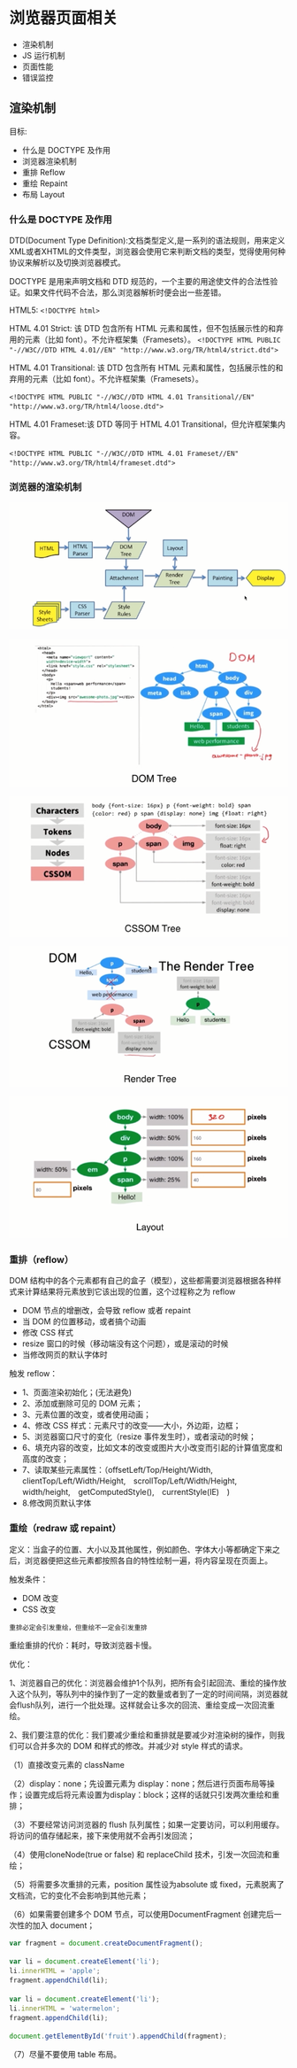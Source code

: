 # 浏览器页面相关

- 渲染机制
- JS 运行机制
- 页面性能
- 错误监控

## 渲染机制

目标:
- 什么是 DOCTYPE 及作用
- 浏览器渲染机制
- 重排 Reflow
- 重绘 Repaint
- 布局 Layout


### 什么是 DOCTYPE 及作用

DTD(Document Type Definition):文档类型定义,是一系列的语法规则，用来定义XML或者XHTML的文件类型，浏览器会使用它来判断文档的类型，觉得使用何种协议来解析以及切换浏览器模式。

DOCTYPE 是用来声明文档和 DTD 规范的，一个主要的用途使文件的合法性验证。如果文件代码不合法，那么浏览器解析时便会出一些差错。

HTML5: `<!DOCTYPE html>`

HTML 4.01 Strict: 该 DTD 包含所有 HTML 元素和属性，但不包括展示性的和弃用的元素（比如 font）。不允许框架集（Framesets）。
`<!DOCTYPE HTML PUBLIC "-//W3C//DTD HTML 4.01//EN" "http://www.w3.org/TR/html4/strict.dtd">`


HTML 4.01 Transitional: 该 DTD 包含所有 HTML 元素和属性，包括展示性的和弃用的元素（比如 font）。不允许框架集（Framesets）。

`<!DOCTYPE HTML PUBLIC "-//W3C//DTD HTML 4.01 Transitional//EN" 
"http://www.w3.org/TR/html4/loose.dtd">`

HTML 4.01 Frameset:该 DTD 等同于 HTML 4.01 Transitional，但允许框架集内容。

`<!DOCTYPE HTML PUBLIC "-//W3C//DTD HTML 4.01 Frameset//EN" 
"http://www.w3.org/TR/html4/frameset.dtd">`


### 浏览器的渲染机制

![xrjz](./img/xrjz.png)

![shili](./img/shili.png)

![cssom](./img/cssom.png)

![readertree](./img/readertree.png)

![layout](./img/layout.png)


### 重排（reflow）

DOM 结构中的各个元素都有自己的盒子（模型），这些都需要浏览器根据各种样式来计算结果将元素放到它该出现的位置，这个过程称之为 reflow

- DOM 节点的增删改，会导致 reflow 或者 repaint
- 当 DOM 的位置移动，或者搞个动画
- 修改 CSS 样式
- resize 窗口的时候（移动端没有这个问题），或是滚动的时候
- 当修改网页的默认字体时

触发 reflow：
- 1、页面渲染初始化；(无法避免)
- 2、添加或删除可见的 DOM 元素；
- 3、元素位置的改变，或者使用动画；
- 4、修改 CSS 样式：元素尺寸的改变——大小，外边距，边框；
- 5、浏览器窗口尺寸的变化（resize 事件发生时），或者滚动的时候；
- 6、填充内容的改变，比如文本的改变或图片大小改变而引起的计算值宽度和高度的改变；
- 7、读取某些元素属性：（offsetLeft/Top/Height/Width,　clientTop/Left/Width/Height,　scrollTop/Left/Width/Height,　width/height,　getComputedStyle(),　currentStyle(IE)　)
- 8.修改网页默认字体


### 重绘（redraw 或 repaint）

定义：当盒子的位置、大小以及其他属性，例如颜色、字体大小等都确定下来之后，浏览器便把这些元素都按照各自的特性绘制一遍，将内容呈现在页面上。

触发条件：
- DOM 改变
- CSS 改变


`重排必定会引发重绘，但重绘不一定会引发重排`

重绘重排的代价：耗时，导致浏览器卡慢。

优化：　　

1、浏览器自己的优化：浏览器会维护1个队列，把所有会引起回流、重绘的操作放入这个队列，等队列中的操作到了一定的数量或者到了一定的时间间隔，浏览器就会flush队列，进行一个批处理。这样就会让多次的回流、重绘变成一次回流重绘。

2、我们要注意的优化：我们要减少重绘和重排就是要减少对渲染树的操作，则我们可以合并多次的 DOM 和样式的修改。并减少对 style 样式的请求。

（1）直接改变元素的 className

（2）display：none；先设置元素为 display：none；然后进行页面布局等操作；设置完成后将元素设置为display：block；这样的话就只引发两次重绘和重排；

（3）不要经常访问浏览器的 flush 队列属性；如果一定要访问，可以利用缓存。将访问的值存储起来，接下来使用就不会再引发回流；

（4）使用cloneNode(true or false) 和 replaceChild 技术，引发一次回流和重绘；

（5）将需要多次重排的元素，position 属性设为absolute 或 fixed，元素脱离了文档流，它的变化不会影响到其他元素；

（6）如果需要创建多个 DOM 节点，可以使用DocumentFragment 创建完后一次性的加入 document；

```js
var fragment = document.createDocumentFragment();

var li = document.createElement('li');
li.innerHTML = 'apple';
fragment.appendChild(li);

var li = document.createElement('li');
li.innerHTML = 'watermelon';
fragment.appendChild(li);

document.getElementById('fruit').appendChild(fragment);
```

（7）尽量不要使用 table 布局。
